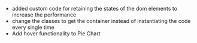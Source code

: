 * added custom code for retaining the states of the dom elements to increase the performance 
 * change the classes to get the container instead of instantiating the code every single time
 * Add hover functionality to Pie Chart